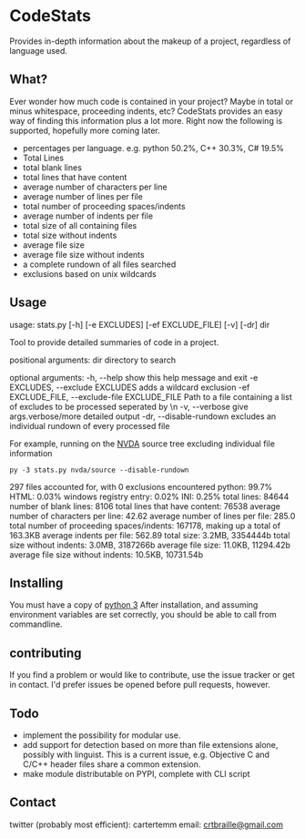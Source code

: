 # CodeStats

Provides in-depth information about the makeup of a project, regardless of language used.

## What?

Ever wonder how much code is contained in your project? Maybe in total or minus whitespace, proceeding indents, etc? CodeStats provides an easy way of finding this information plus a lot more. Right now the following is supported, hopefully more coming later.

* percentages per language. e.g. python 50.2%, C++ 30.3%, C# 19.5%
* Total Lines
* total blank lines
* total lines that have content
* average number of characters per line
* average number of lines per file
* total number of proceeding spaces/indents
* average number of indents per file
* total size of all containing files
* total size without indents
* average file size
* average file size without indents
* a complete rundown of all files searched
* exclusions based on unix wildcards

## Usage

usage: stats.py [-h] [-e EXCLUDES] [-ef EXCLUDE_FILE] [-v] [-dr] dir

Tool to provide detailed summaries of code in a project.

positional arguments:
  dir                   directory to search

optional arguments:
  -h, --help            show this help message and exit
  -e EXCLUDES, --exclude EXCLUDES
                        adds a wildcard exclusion
  -ef EXCLUDE_FILE, --exclude-file EXCLUDE_FILE
                        Path to a file containing a list of excludes to be
                        processed seperated by \n
  -v, --verbose         give args.verbose/more detailed output
  -dr, --disable-rundown
                        excludes an individual rundown of every processed file


For example, running on the [NVDA](http://github.com/nvaccess/nvda) source tree excluding individual file information

```
py -3 stats.py nvda/source --disable-rundown
```

297 files accounted for, with 0 exclusions encountered
python: 99.7%
HTML: 0.03%
windows registry entry: 0.02%
INI: 0.25%
total lines: 84644
number of blank lines: 8106
total lines that have content: 76538
average number of characters per line: 42.62
average number of lines per file: 285.0
total number of proceeding spaces/indents: 167178, making up a total of 163.3KB
average indents per file: 562.89
total size: 3.2MB, 3354444b
total size without indents: 3.0MB, 3187266b
average file size: 11.0KB, 11294.42b
average file size without indents: 10.5KB, 10731.54b

## Installing

You must have a copy of [python 3](https://www.python.org/downloads)
After installation, and assuming environment variables are set correctly, you should be able to call from commandline.

## contributing

If you find a problem or would like to contribute, use the issue tracker or get in contact. I'd prefer issues be opened before pull requests, however.

## Todo

* implement the possibility for modular use.
* add support for detection based on more than file extensions alone, possibly with linguist. This is a current issue, e.g. Objective C and C/C++ header files share a common extension.
* make module distributable on PYPI, complete with CLI script

## Contact

twitter (probably most efficient): cartertemm
email: crtbraille@gmail.com
